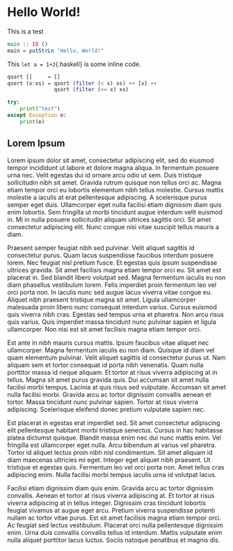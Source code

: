 # Hello World!
This is a test

```haskell
main :: IO ()
main = putStrLn "Hello, World!"
```

This `let a = 1+2`{.haskell} is some inline code.

```haskell
qsort []     = []
qsort (x:xs) = qsort (filter (< x) xs) ++ [x] ++
               qsort (filter (>= x) xs)
```

```python
try:
	print("test")
except Exception e:
	print(e)
```

## Lorem Ipsum
Lorem ipsum dolor sit amet, consectetur adipiscing elit, sed do eiusmod tempor incididunt ut labore et dolore magna aliqua. In fermentum posuere urna nec. Velit egestas dui id ornare arcu odio ut sem. Duis tristique sollicitudin nibh sit amet. Gravida rutrum quisque non tellus orci ac. Magna etiam tempor orci eu lobortis elementum nibh tellus molestie. Cursus mattis molestie a iaculis at erat pellentesque adipiscing. A scelerisque purus semper eget duis. Ullamcorper eget nulla facilisi etiam dignissim diam quis enim lobortis. Sem fringilla ut morbi tincidunt augue interdum velit euismod in. Mi in nulla posuere sollicitudin aliquam ultrices sagittis orci. Sit amet consectetur adipiscing elit. Nunc congue nisi vitae suscipit tellus mauris a diam.

Praesent semper feugiat nibh sed pulvinar. Velit aliquet sagittis id consectetur purus. Quam lacus suspendisse faucibus interdum posuere lorem. Nec feugiat nisl pretium fusce. Et egestas quis ipsum suspendisse ultrices gravida. Sit amet facilisis magna etiam tempor orci eu. Sit amet est placerat in. Sed blandit libero volutpat sed. Magna fermentum iaculis eu non diam phasellus vestibulum lorem. Felis imperdiet proin fermentum leo vel orci porta non. In iaculis nunc sed augue lacus viverra vitae congue eu. Aliquet nibh praesent tristique magna sit amet. Ligula ullamcorper malesuada proin libero nunc consequat interdum varius. Cursus euismod quis viverra nibh cras. Egestas sed tempus urna et pharetra. Non arcu risus quis varius. Quis imperdiet massa tincidunt nunc pulvinar sapien et ligula ullamcorper. Non nisi est sit amet facilisis magna etiam tempor orci.

Est ante in nibh mauris cursus mattis. Ipsum faucibus vitae aliquet nec ullamcorper. Magna fermentum iaculis eu non diam. Quisque id diam vel quam elementum pulvinar. Velit aliquet sagittis id consectetur purus ut. Nam aliquam sem et tortor consequat id porta nibh venenatis. Quam nulla porttitor massa id neque aliquam. Et tortor at risus viverra adipiscing at in tellus. Magna sit amet purus gravida quis. Dui accumsan sit amet nulla facilisi morbi tempus. Lacinia at quis risus sed vulputate. Accumsan sit amet nulla facilisi morbi. Gravida arcu ac tortor dignissim convallis aenean et tortor. Massa tincidunt nunc pulvinar sapien. Tortor at risus viverra adipiscing. Scelerisque eleifend donec pretium vulputate sapien nec.

Est placerat in egestas erat imperdiet sed. Sit amet consectetur adipiscing elit pellentesque habitant morbi tristique senectus. Cursus in hac habitasse platea dictumst quisque. Blandit massa enim nec dui nunc mattis enim. Vel fringilla est ullamcorper eget nulla. Arcu bibendum at varius vel pharetra. Tortor id aliquet lectus proin nibh nisl condimentum. Sit amet aliquam id diam maecenas ultricies mi eget. Integer eget aliquet nibh praesent. Ut tristique et egestas quis. Fermentum leo vel orci porta non. Amet tellus cras adipiscing enim. Nulla facilisi morbi tempus iaculis urna id volutpat lacus.

Facilisi etiam dignissim diam quis enim. Gravida arcu ac tortor dignissim convallis. Aenean et tortor at risus viverra adipiscing at. Et tortor at risus viverra adipiscing at in tellus integer. Dignissim cras tincidunt lobortis feugiat vivamus at augue eget arcu. Pretium viverra suspendisse potenti nullam ac tortor vitae purus. Est sit amet facilisis magna etiam tempor orci. Ac feugiat sed lectus vestibulum. Placerat orci nulla pellentesque dignissim enim. Urna duis convallis convallis tellus id interdum. Mattis vulputate enim nulla aliquet porttitor lacus luctus. Sociis natoque penatibus et magnis dis.
